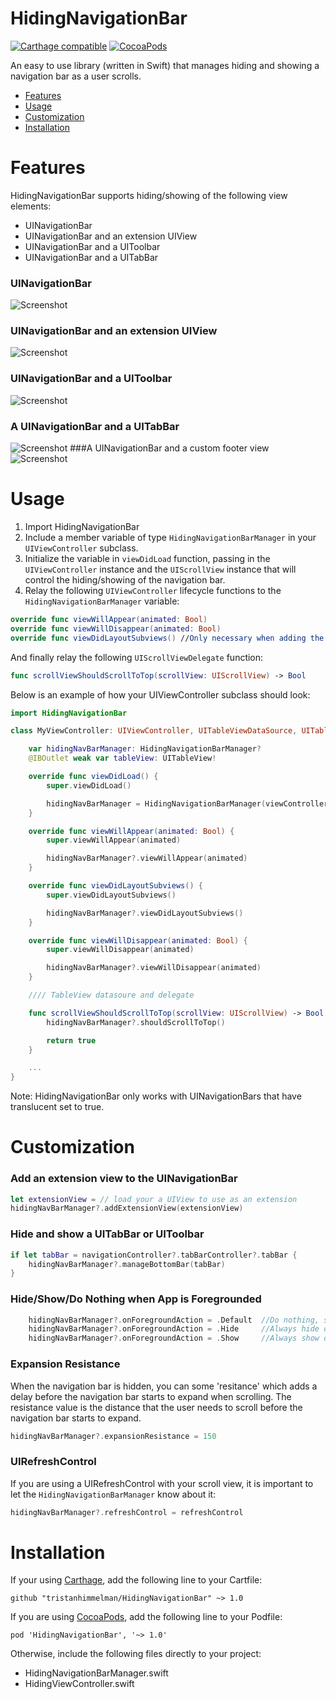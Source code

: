 HidingNavigationBar
==============
[![Carthage compatible](https://img.shields.io/badge/Carthage-compatible-4BC51D.svg?style=flat)](https://github.com/Carthage/Carthage)
[![CocoaPods](https://img.shields.io/cocoapods/v/HidingNavigationBar.svg)](https://github.com/tristanhimmelman/HidingNavigationBar)

An easy to use library (written in Swift) that manages hiding and showing a navigation bar as a user scrolls.
- [Features](#features)
- [Usage](#usage)
- [Customization](#customization)
- [Installation](#installation)

# Features

HidingNavigationBar supports hiding/showing of the following view elements:
- UINavigationBar
- UINavigationBar and an extension UIView
- UINavigationBar and a UIToolbar
- UINavigationBar and a UITabBar

### UINavigationBar
![Screenshot](https://raw.githubusercontent.com/tristanhimmelman/HidingNavigationBar/master/screenshots/hidingNav.gif)
### UINavigationBar and an extension UIView
![Screenshot](https://raw.githubusercontent.com/tristanhimmelman/HidingNavigationBar/master/screenshots/hidingNavExtension.gif)
### UINavigationBar and a UIToolbar
![Screenshot](https://raw.githubusercontent.com/tristanhimmelman/HidingNavigationBar/master/screenshots/hidingNavToolbar.gif)
### A UINavigationBar and a UITabBar
![Screenshot](https://raw.githubusercontent.com/tristanhimmelman/HidingNavigationBar/master/screenshots/hidingNavTabBar.gif)
###A UINavigationBar and a custom footer view
![Screenshot](https://raw.githubusercontent.com/Jake000/HidingNavigationBar/master/screenshots/hidingNavCustomFooter.gif)

# Usage

1. Import HidingNavigationBar
2. Include a member variable of type `HidingNavigationBarManager` in your `UIViewController` subclass.
3. Initialize the variable in `viewDidLoad` function, passing in the `UIViewController` instance and the `UIScrollView` instance that will control the hiding/showing of the navigation bar.
4. Relay the following `UIViewController` lifecycle functions to the `HidingNavigationBarManager` variable:
```swift
override func viewWillAppear(animated: Bool)
override func viewWillDisappear(animated: Bool)
override func viewDidLayoutSubviews() //Only necessary when adding the extension view
```
And finally relay the following `UIScrollViewDelegate` function:
```swift
func scrollViewShouldScrollToTop(scrollView: UIScrollView) -> Bool
```

Below is an example of how your UIViewController subclass should look:
```swift
import HidingNavigationBar

class MyViewController: UIViewController, UITableViewDataSource, UITableViewDelegate {

	var hidingNavBarManager: HidingNavigationBarManager?
	@IBOutlet weak var tableView: UITableView!

    override func viewDidLoad() {
        super.viewDidLoad()

		hidingNavBarManager = HidingNavigationBarManager(viewController: self, scrollView: tableView)
    }

	override func viewWillAppear(animated: Bool) {
		super.viewWillAppear(animated)

		hidingNavBarManager?.viewWillAppear(animated)
	}

	override func viewDidLayoutSubviews() {
		super.viewDidLayoutSubviews()

		hidingNavBarManager?.viewDidLayoutSubviews()
	}

	override func viewWillDisappear(animated: Bool) {
		super.viewWillDisappear(animated)

		hidingNavBarManager?.viewWillDisappear(animated)
	}

	//// TableView datasoure and delegate

	func scrollViewShouldScrollToTop(scrollView: UIScrollView) -> Bool {
		hidingNavBarManager?.shouldScrollToTop()

		return true
	}

	...
}
```

Note: HidingNavigationBar only works with UINavigationBars that have translucent set to true.

# Customization

### Add an extension view to the UINavigationBar
```swift
let extensionView = // load your a UIView to use as an extension
hidingNavBarManager?.addExtensionView(extensionView)
```
### Hide and show a UITabBar or UIToolbar
```swift
if let tabBar = navigationController?.tabBarController?.tabBar {
	hidingNavBarManager?.manageBottomBar(tabBar)
}
```

### Hide/Show/Do Nothing when App is Foregrounded
```swift
	hidingNavBarManager?.onForegroundAction = .Default	//Do nothing, state of bars will remain the same as when backgrounded
	hidingNavBarManager?.onForegroundAction = .Hide		//Always hide on foreground
	hidingNavBarManager?.onForegroundAction = .Show 	//Always show on foreground
```

### Expansion Resistance
When the navigation bar is hidden, you can some 'resitance' which adds a delay before the navigation bar starts to expand when scrolling. The resistance value is the distance that the user needs to scroll before the navigation bar starts to expand.
```swift
hidingNavBarManager?.expansionResistance = 150
```

### UIRefreshControl

If you are using a UIRefreshControl with your scroll view, it is important to let the `HidingNavigationBarManager` know about it:
```swift
hidingNavBarManager?.refreshControl = refreshControl
```

# Installation

If your using [Carthage](https://github.com/Carthage/Carthage), add the following line to your Cartfile:
```
github "tristanhimmelman/HidingNavigationBar" ~> 1.0
```

If you are using [CocoaPods](https://cocoapods.org/), add the following line to your Podfile:

`pod 'HidingNavigationBar', '~> 1.0'`

Otherwise, include the following files directly to your project:
- HidingNavigationBarManager.swift
- HidingViewController.swift
